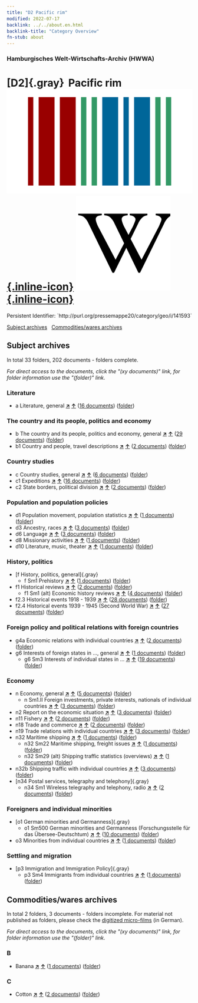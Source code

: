 ```yaml
---
title: "D2 Pacific rim"
modified: 2022-07-17
backlink: ../../about.en.html
backlink-title: "Category Overview"
fn-stub: about
---
```


### Hamburgisches Welt-Wirtschafts-Archiv (HWWA)

# [D2]{.gray}&#8201; Pacific rim &#160; [![Wikidata](/images/Wikidata-logo.svg "Wikidata"){.inline-icon}](http://www.wikidata.org/entity/Q9301187) [![Wikipedia](/images/Wikipedia-W.svg "Wikipedia"){.inline-icon}](https://en.wikipedia.org/wiki/Pacific_Rim)

<div class="hint">Persistent Identifier: `http://purl.org/pressemappe20/category/geo/i/141593`</div>





[Subject archives](#subject-archives) &#160; [Commodities/wares archives](#commoditieswares-archives)




## Subject archives







In total 33 folders, 202 documents - folders complete.

_For direct access to the documents, click the "(xy documents)" link, for folder information use the "(folder)" link._



### Literature

- a Literature, general [**&nearr;**](../../../subject/i/142393/about.en.html "Literature, general (all over the world)") [**&uarr;**](../../../subject/about.en.html#a "Subject category system") (<a href="https://pm20.zbw.eu/iiifview/folder/sh/141593,142393" title="about: Pacific rim : Literature, general" target="_blank">16 documents</a>) ([folder](../../../../folder/sh/1415xx/141593/1423xx/142393/about.en.html))

### The country and its people, politics and economy

- b The country and its people, politics and economy, general [**&nearr;**](../../../subject/i/144196/about.en.html "The country and its people, politics and economy, general (all over the world)") [**&uarr;**](../../../subject/about.en.html#b "Subject category system") (<a href="https://pm20.zbw.eu/iiifview/folder/sh/141593,144196" title="about: Pacific rim : The country and its people, politics and economy, general" target="_blank">29 documents</a>) ([folder](../../../../folder/sh/1415xx/141593/1441xx/144196/about.en.html))
- b1 Country and people, travel descriptions [**&nearr;**](../../../subject/i/144197/about.en.html "Country and people, travel descriptions (all over the world)") [**&uarr;**](../../../subject/about.en.html#b1 "Subject category system") (<a href="https://pm20.zbw.eu/iiifview/folder/sh/141593,144197" title="about: Pacific rim : Country and people, travel descriptions" target="_blank">2 documents</a>) ([folder](../../../../folder/sh/1415xx/141593/1441xx/144197/about.en.html))

### Country studies

- c Country studies, general [**&nearr;**](../../../subject/i/144199/about.en.html "Country studies, general (all over the world)") [**&uarr;**](../../../subject/about.en.html#c "Subject category system") (<a href="https://pm20.zbw.eu/iiifview/folder/sh/141593,144199" title="about: Pacific rim : Country studies, general" target="_blank">6 documents</a>) ([folder](../../../../folder/sh/1415xx/141593/1441xx/144199/about.en.html))
- c1 Expeditions [**&nearr;**](../../../subject/i/144200/about.en.html "Expeditions (all over the world)") [**&uarr;**](../../../subject/about.en.html#c1 "Subject category system") (<a href="https://pm20.zbw.eu/iiifview/folder/sh/141593,144200" title="about: Pacific rim : Expeditions" target="_blank">16 documents</a>) ([folder](../../../../folder/sh/1415xx/141593/1442xx/144200/about.en.html))
- c2 State borders, political division [**&nearr;**](../../../subject/i/144202/about.en.html "State borders, political division (all over the world)") [**&uarr;**](../../../subject/about.en.html#c2 "Subject category system") (<a href="https://pm20.zbw.eu/iiifview/folder/sh/141593,144202" title="about: Pacific rim : State borders, political division" target="_blank">2 documents</a>) ([folder](../../../../folder/sh/1415xx/141593/1442xx/144202/about.en.html))

### Population and population policies

- d1 Population movement, population statistics [**&nearr;**](../../../subject/i/144222/about.en.html "Population movement, population statistics (all over the world)") [**&uarr;**](../../../subject/about.en.html#d1 "Subject category system") (<a href="https://pm20.zbw.eu/iiifview/folder/sh/141593,144222" title="about: Pacific rim : Population movement, population statistics" target="_blank">1 documents</a>) ([folder](../../../../folder/sh/1415xx/141593/1442xx/144222/about.en.html))
- d3 Ancestry, races [**&nearr;**](../../../subject/i/144226/about.en.html "Ancestry, races (all over the world)") [**&uarr;**](../../../subject/about.en.html#d3 "Subject category system") (<a href="https://pm20.zbw.eu/iiifview/folder/sh/141593,144226" title="about: Pacific rim : Ancestry, races" target="_blank">3 documents</a>) ([folder](../../../../folder/sh/1415xx/141593/1442xx/144226/about.en.html))
- d6 Language [**&nearr;**](../../../subject/i/144239/about.en.html "Language (all over the world)") [**&uarr;**](../../../subject/about.en.html#d6 "Subject category system") (<a href="https://pm20.zbw.eu/iiifview/folder/sh/141593,144239" title="about: Pacific rim : Language" target="_blank">3 documents</a>) ([folder](../../../../folder/sh/1415xx/141593/1442xx/144239/about.en.html))
- d8 Missionary activities [**&nearr;**](../../../subject/i/144253/about.en.html "Missionary activities (all over the world)") [**&uarr;**](../../../subject/about.en.html#d8 "Subject category system") (<a href="https://pm20.zbw.eu/iiifview/folder/sh/141593,144253" title="about: Pacific rim : Missionary activities" target="_blank">1 documents</a>) ([folder](../../../../folder/sh/1415xx/141593/1442xx/144253/about.en.html))
- d10 Literature, music, theater [**&nearr;**](../../../subject/i/144256/about.en.html "Literature, music, theater (all over the world)") [**&uarr;**](../../../subject/about.en.html#d10 "Subject category system") (<a href="https://pm20.zbw.eu/iiifview/folder/sh/141593,144256" title="about: Pacific rim : Literature, music, theater" target="_blank">1 documents</a>) ([folder](../../../../folder/sh/1415xx/141593/1442xx/144256/about.en.html))

### History, politics

- [f History, politics, general]{.gray}
  - f Sm1 Prehistory [**&nearr;**](../../../subject/i/144448/about.en.html "Prehistory (all over the world)") [**&uarr;**](../../../subject/about.en.html#f_Sm1 "Subject category system") (<a href="https://pm20.zbw.eu/iiifview/folder/sh/141593,144448" title="about: Pacific rim : Prehistory" target="_blank">1 documents</a>) ([folder](../../../../folder/sh/1415xx/141593/1444xx/144448/about.en.html))
- f1 Historical reviews [**&nearr;**](../../../subject/i/144283/about.en.html "Historical reviews (all over the world)") [**&uarr;**](../../../subject/about.en.html#f1 "Subject category system") (<a href="https://pm20.zbw.eu/iiifview/folder/sh/141593,144283" title="about: Pacific rim : Historical reviews" target="_blank">2 documents</a>) ([folder](../../../../folder/sh/1415xx/141593/1442xx/144283/about.en.html))
  - f1 Sm1 (alt) Economic history reviews [**&nearr;**](../../../subject/i/144284/about.en.html "Economic history reviews (all over the world)") [**&uarr;**](../../../subject/about.en.html#f1_Sm1_(alt) "Subject category system") (<a href="https://pm20.zbw.eu/iiifview/folder/sh/141593,144284" title="about: Pacific rim : Economic history reviews" target="_blank">4 documents</a>) ([folder](../../../../folder/sh/1415xx/141593/1442xx/144284/about.en.html))
- f2.3 Historical events 1918 - 1939 [**&nearr;**](../../../subject/i/181391/about.en.html "Historical events 1918 - 1939 (all over the world)") [**&uarr;**](../../../subject/about.en.html#f2.3 "Subject category system") (<a href="https://pm20.zbw.eu/iiifview/folder/sh/141593,181391" title="about: Pacific rim : Historical events 1918 - 1939" target="_blank">28 documents</a>) ([folder](../../../../folder/sh/1415xx/141593/1813xx/181391/about.en.html))
- f2.4 Historical events 1939 - 1945 (Second World War) [**&nearr;**](../../../subject/i/181361/about.en.html "Historical events 1939 - 1945 (Second World War) (all over the world)") [**&uarr;**](../../../subject/about.en.html#f2.4 "Subject category system") (<a href="https://pm20.zbw.eu/iiifview/folder/sh/141593,181361" title="about: Pacific rim : Historical events 1939 - 1945 (Second World War)" target="_blank">27 documents</a>) ([folder](../../../../folder/sh/1415xx/141593/1813xx/181361/about.en.html))

### Foreign policy and political relations with foreign countries

- g4a Economic relations with individual countries [**&nearr;**](../../../subject/i/144531/about.en.html "Economic relations with individual countries (all over the world)") [**&uarr;**](../../../subject/about.en.html#g4a "Subject category system") (<a href="https://pm20.zbw.eu/iiifview/folder/sh/141593,144531" title="about: Pacific rim : Economic relations with individual countries" target="_blank">2 documents</a>) ([folder](../../../../folder/sh/1415xx/141593/1445xx/144531/about.en.html))
- g6 Interests of foreign states in ..., general [**&nearr;**](../../../subject/i/144565/about.en.html "Interests of foreign states in ..., general (all over the world)") [**&uarr;**](../../../subject/about.en.html#g6 "Subject category system") (<a href="https://pm20.zbw.eu/iiifview/folder/sh/141593,144565" title="about: Pacific rim : Interests of foreign states in ..., general" target="_blank">1 documents</a>) ([folder](../../../../folder/sh/1415xx/141593/1445xx/144565/about.en.html))
  - g6 Sm3 Interests of individual states in ... [**&nearr;**](../../../subject/i/144568/about.en.html "Interests of individual states in ... (all over the world)") [**&uarr;**](../../../subject/about.en.html#g6_Sm3 "Subject category system") (<a href="https://pm20.zbw.eu/iiifview/folder/sh/141593,144568" title="about: Pacific rim : Interests of individual states in ..." target="_blank">19 documents</a>) ([folder](../../../../folder/sh/1415xx/141593/1445xx/144568/about.en.html))

### Economy

- n Economy, general [**&nearr;**](../../../subject/i/144930/about.en.html "Economy, general (all over the world)") [**&uarr;**](../../../subject/about.en.html#n "Subject category system") (<a href="https://pm20.zbw.eu/iiifview/folder/sh/141593,144930" title="about: Pacific rim : Economy, general" target="_blank">5 documents</a>) ([folder](../../../../folder/sh/1415xx/141593/1449xx/144930/about.en.html))
  - n Sm1.II Foreign investments, private interests, nationals of individual countries [**&nearr;**](../../../subject/i/145775/about.en.html "Foreign investments, private interests, nationals of individual countries (all over the world)") [**&uarr;**](../../../subject/about.en.html#n_Sm1.II "Subject category system") (<a href="https://pm20.zbw.eu/iiifview/folder/sh/141593,145775" title="about: Pacific rim : Foreign investments, private interests, nationals of individual countries" target="_blank">3 documents</a>) ([folder](../../../../folder/sh/1415xx/141593/1457xx/145775/about.en.html))
- n2 Report on the economic situation [**&nearr;**](../../../subject/i/144972/about.en.html "Report on the economic situation (all over the world)") [**&uarr;**](../../../subject/about.en.html#n2 "Subject category system") (<a href="https://pm20.zbw.eu/iiifview/folder/sh/141593,144972" title="about: Pacific rim : Report on the economic situation" target="_blank">3 documents</a>) ([folder](../../../../folder/sh/1415xx/141593/1449xx/144972/about.en.html))
- n11 Fishery [**&nearr;**](../../../subject/i/145076/about.en.html "Fishery (all over the world)") [**&uarr;**](../../../subject/about.en.html#n11 "Subject category system") (<a href="https://pm20.zbw.eu/iiifview/folder/sh/141593,145076" title="about: Pacific rim : Fishery" target="_blank">2 documents</a>) ([folder](../../../../folder/sh/1415xx/141593/1450xx/145076/about.en.html))
- n18 Trade and commerce [**&nearr;**](../../../subject/i/145262/about.en.html "Trade and commerce (all over the world)") [**&uarr;**](../../../subject/about.en.html#n18 "Subject category system") (<a href="https://pm20.zbw.eu/iiifview/folder/sh/141593,145262" title="about: Pacific rim : Trade and commerce" target="_blank">2 documents</a>) ([folder](../../../../folder/sh/1415xx/141593/1452xx/145262/about.en.html))
- n19 Trade relations with individual countries [**&nearr;**](../../../subject/i/145289/about.en.html "Trade relations with individual countries (all over the world)") [**&uarr;**](../../../subject/about.en.html#n19 "Subject category system") (<a href="https://pm20.zbw.eu/iiifview/folder/sh/141593,145289" title="about: Pacific rim : Trade relations with individual countries" target="_blank">3 documents</a>) ([folder](../../../../folder/sh/1415xx/141593/1452xx/145289/about.en.html))
- n32 Maritime shipping [**&nearr;**](../../../subject/i/145567/about.en.html "Maritime shipping (all over the world)") [**&uarr;**](../../../subject/about.en.html#n32 "Subject category system") (<a href="https://pm20.zbw.eu/iiifview/folder/sh/141593,145567" title="about: Pacific rim : Maritime shipping" target="_blank">1 documents</a>) ([folder](../../../../folder/sh/1415xx/141593/1455xx/145567/about.en.html))
  - n32 Sm22 Maritime shipping, freight issues [**&nearr;**](../../../subject/i/145595/about.en.html "Maritime shipping, freight issues (all over the world)") [**&uarr;**](../../../subject/about.en.html#n32_Sm22 "Subject category system") (<a href="https://pm20.zbw.eu/iiifview/folder/sh/141593,145595" title="about: Pacific rim : Maritime shipping, freight issues" target="_blank">1 documents</a>) ([folder](../../../../folder/sh/1415xx/141593/1455xx/145595/about.en.html))
  - n32 Sm29 (alt) Shipping traffic statistics (overviews) [**&nearr;**](../../../subject/i/145603/about.en.html "Shipping traffic statistics (overviews) (all over the world)") [**&uarr;**](../../../subject/about.en.html#n32_Sm29_(alt) "Subject category system") (<a href="https://pm20.zbw.eu/iiifview/folder/sh/141593,145603" title="about: Pacific rim : Shipping traffic statistics (overviews)" target="_blank">1 documents</a>) ([folder](../../../../folder/sh/1415xx/141593/1456xx/145603/about.en.html))
- n32b Shipping traffic with individual countries [**&nearr;**](../../../subject/i/145645/about.en.html "Shipping traffic with individual countries (all over the world)") [**&uarr;**](../../../subject/about.en.html#n32b "Subject category system") (<a href="https://pm20.zbw.eu/iiifview/folder/sh/141593,145645" title="about: Pacific rim : Shipping traffic with individual countries" target="_blank">3 documents</a>) ([folder](../../../../folder/sh/1415xx/141593/1456xx/145645/about.en.html))
- [n34 Postal services, telegraphy and telephony]{.gray}
  - n34 Sm1 Wireless telegraphy and telephony, radio [**&nearr;**](../../../subject/i/145663/about.en.html "Wireless telegraphy and telephony, radio (all over the world)") [**&uarr;**](../../../subject/about.en.html#n34_Sm1 "Subject category system") (<a href="https://pm20.zbw.eu/iiifview/folder/sh/141593,145663" title="about: Pacific rim : Wireless telegraphy and telephony, radio" target="_blank">2 documents</a>) ([folder](../../../../folder/sh/1415xx/141593/1456xx/145663/about.en.html))

### Foreigners and individual minorities

- [o1 German minorities and Germanness]{.gray}
  - o1 Sm500 German minorities and Germanness (Forschungsstelle für das Übersee-Deutschtum) [**&nearr;**](../../../subject/i/145911/about.en.html "German minorities and Germanness (Forschungsstelle für das Übersee-Deutschtum) (all over the world)") [**&uarr;**](../../../subject/about.en.html#o1_Sm500 "Subject category system") (<a href="https://pm20.zbw.eu/iiifview/folder/sh/141593,145911" title="about: Pacific rim : German minorities and Germanness (Forschungsstelle für das Übersee-Deutschtum)" target="_blank">10 documents</a>) ([folder](../../../../folder/sh/1415xx/141593/1459xx/145911/about.en.html))
- o3 Minorities from individual countries [**&nearr;**](../../../subject/i/182220/about.en.html "Minorities from individual countries (all over the world)") [**&uarr;**](../../../subject/about.en.html#o3 "Subject category system") (<a href="https://pm20.zbw.eu/iiifview/folder/sh/141593,182220" title="about: Pacific rim : Minorities from individual countries" target="_blank">1 documents</a>) ([folder](../../../../folder/sh/1415xx/141593/1822xx/182220/about.en.html))

### Settling and migration

- [p3 Immigration and Immigration Policy]{.gray}
  - p3 Sm4 Immigrants from individual countries [**&nearr;**](../../../subject/i/182222/about.en.html "Immigrants from individual countries (all over the world)") [**&uarr;**](../../../subject/about.en.html#p3_Sm4 "Subject category system") (<a href="https://pm20.zbw.eu/iiifview/folder/sh/141593,182222" title="about: Pacific rim : Immigrants from individual countries" target="_blank">1 documents</a>) ([folder](../../../../folder/sh/1415xx/141593/1822xx/182222/about.en.html))







## Commodities/wares archives









In total 2 folders, 3 documents - folders incomplete.
For material not published as folders, please check the [digitized micro-films](/film/h1_wa.de.html) (in German).

_For direct access to the documents, click the "(xy documents)" link, for folder information use the "(folder)" link._



### B

- Banana [**&nearr;**](../../../ware/i/142038/about.en.html "Banana (xXX all over the world)") [**&uarr;**](../../../ware/about.en.html#PLW04-Bn "Ware category system") (<a href="https://pm20.zbw.eu/iiifview/folder/wa/142038,141593" title="about: Banana : Pacific rim" target="_blank">1 documents</a>) ([folder](../../../../folder/wa/1420xx/142038/1415xx/141593/about.en.html))

### C

- Cotton [**&nearr;**](../../../ware/i/142089/about.en.html "Cotton (xXX all over the world)") [**&uarr;**](../../../ware/about.en.html#PLW04-Bw "Ware category system") (<a href="https://pm20.zbw.eu/iiifview/folder/wa/142089,141593" title="about: Cotton : Pacific rim" target="_blank">2 documents</a>) ([folder](../../../../folder/wa/1420xx/142089/1415xx/141593/about.en.html))




